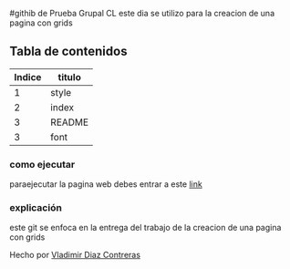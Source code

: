 #githib de Prueba Grupal CL 
este dia se utilizo para la creacion de una pagina con grids 

## Tabla de contenidos
| Indice| titulo |
|--|--|
| 1 | style |
| 2 | index |
| 3 | README | 
| 3 | font | 




### como ejecutar 
paraejecutar la pagina web debes entrar a este  [link](https://vladimirdiazcontreras.github.io/HTML_S1_DiazContrerasVladimir/dia11/)  



### explicación  
este git   se enfoca en la entrega del trabajo de la creacion de una pagina con grids


Hecho por [Vladimir Diaz Contreras](https://github.com/VladimirDiazContreras)